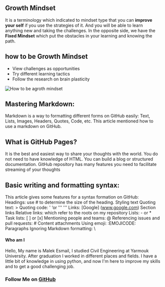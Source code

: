 
## Growth Mindset

It is a terminology which indicated to mindset type that you can **improve your self** if you use the strategies of it.
And you will be able to learn anything new and taking the challenges.
In the opposite side, we  have the **Fixed Mindset** which put the obstacles in your learning and knowing the path.

## how to be Growth Mindset
- View challenges as opportunities
- Try different learning tactics
- Follow the research on brain plasticity

![How to be agroth mindset](https://blog.innerdrive.co.uk/hs-fs/hubfs/social-suggested-images/developing-a-growth-mindset-600px.png?width=300&name=developing-a-growth-mindset-600px.png)

## Mastering Markdown:
Markdown is a way to formatting different forms on GitHub easily:
Text, Lists, Images, Headers, Quotes, Code, etc.
This article mentioned how to use a markdown on GitHub.

## What is GitHub Pages?
It is the best and easiest way to share your thoughts with the world. You do not need to have knowledge of HTML. 
You can build a blog or structured documentation.
GitHub repository has many features you need to facilitate streaming of your thoughts


## Basic writing and formatting syntax:
This article gives some features for a syntax formation on GitHub:
Headings: use # to determine the size of the heading.
Styling text
Quoting text: >
Quoting code: '   ‘or '''           '''
Links: [Google] (www.google.com)
Section links
Relative links: which refer to the roots on my repository
Lists: - or *
Task lists: [ ] or [x]
Mentioning people and teams: @
Referencing issues and pull requests: #
Content attachments
Using emoji:      :EMOJICODE:
Paragraphs
Ignoring Markdown formatting: \


#### Who am I
Hello, My name is Malek Esmail, I studied Civil Engineering at Yarmouk University. 
After graduation I worked in different places and fields. 
I have a little bit of knowledge in using python, and now I'm here to improve my skills and to get a good challenging job.

### Follow Me on [GitHub](https://github.com/malik9931)
